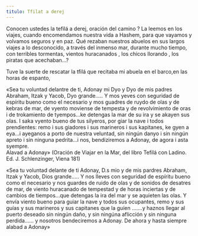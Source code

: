 ```yaml
---
titulo: Tfilat a derej
---
```


Conocen ustedes la tefilá a derej, oración del camino ? La leemos  en los viajes,  cuando encomendamos nuestra vida a Hashem, para que vayamos y volvamos seguros y en paz.
Qué rezaban nuestros abuelos en sus largos viajes a lo desconocido, a través del inmenso mar, durante mucho tiempo, con terribles tormentas, vientos huracanados , los chicos llorando , los piratas que acechaban...?

Tuve la suerte de rescatar la tfilá que recitaba mi abuela  en el barco,en las horas de espanto,

«Sea tu voluntad delantre de ti, Adonay mi Dyo y Dyo de mis padres Abraham, Itzak y Yacob, Dyo grande.....
Y mos yeves con  seguridad de espíritu bueno como el necesario y mos guadres de ruydo de olas y de kebras de mar, de vyento moviense de tempesta y de revolvimiento de oras i de trokamiento de tyempos...ke detengas la  mar de su ira y se akayen sus olas. I saka vyento bueno de tus silyeros,  por giar la nave i todos prendientes: remo i sus giadores i sus marineros i sus kapitanes, ke gyen a eya...i ayeganos a porto de nuestra veluntad, sin ningún danyo i sin ningún apreto i sin ninguna pedrita...i nos, bendiziremos a Adonay, de agora i asta syempre.  
Alavad a Adonay»
(Oración de Viajar en la Mar, del libro Tefilá con Ladino. Ed. J. Schlenzinger, Viena 181)

«Sea tu voluntad delante de ti Adonay, D.s mio y de mis pardres Abraham, Itzak y Yacob, Dios grande.....
Y nos lleves con seguridad de espíritu bueno como el necesario y nos guardes de ruido de olas y de sonidos de desatres de mar, de viento huracanado de tempestad y de horas inciertas y de cambios de tiempos...que detengas la ira del mar y se aquieten las olas. Y envía viento bueno para guiar la nave y todos sus ocupantes, remo y sus guías y sus marineros y sus capitanes que la guíen .......y haznos llegar al puerto deseado sin ningún daño, y sin ningúna aflicción y sin ninguna perdida...... y nosotros bendeciremos a Adonay. De ahora y hasta siempre alabad a Adonay»
